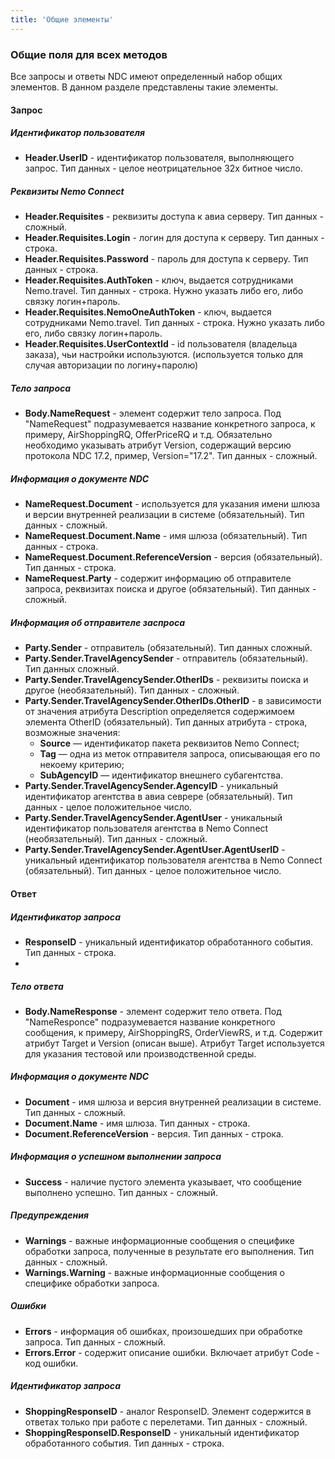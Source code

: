 ```yaml
---
title: 'Общие элементы'
---
```


### Общие поля для всех методов
Все запросы и ответы NDC имеют определенный набор общих элементов. В данном разделе представлены такие элементы.

#### Запрос

##### Идентификатор пользователя
-   **Header.UserID** - идентификатор пользователя, выполняющего запрос. Тип данных - целое неотрицательное 32х битное число.

##### Реквизиты Nemo Connect
-   **Header.Requisites** - реквизиты доступа к авиа серверу. Тип данных - сложный.
-   **Header.Requisites.Login** - логин для доступа к серверу. Тип данных - строка.
-   **Header.Requisites.Password** - пароль для доступа к серверу. Тип данных - строка.
-   **Header.Requisites.AuthToken** - ключ, выдается сотрудниками Nemo.travel. Тип данных - строка. Нужно указать либо его, либо связку логин+пароль.
-   **Header.Requisites.NemoOneAuthToken** - ключ, выдается сотрудниками Nemo.travel. Тип данных - строка. Нужно указать либо его, либо связку логин+пароль.
-   **Header.Requisites.UserContextId** - id пользователя (владельца заказа), чьи настройки используются. (используется только для случая авторизации по логину+паролю)

##### Тело запроса 
-	**Body.NameRequest** - элемент содержит тело запроса. Под "NameRequest" подразумевается название конкретного запроса, к примеру, AirShoppingRQ, OfferPriceRQ и т.д. Обязательно необходимо указывать атрибут Version, содержащий версию протокола NDC 17.2, пример, Version="17.2". Тип данных - сложный.

##### Информация о документе NDC
-	**NameRequest.Document** - используется для указания имени шлюза и версии внутренней реализации в системе (обязательный). Тип данных - сложный.
-	**NameRequest.Document.Name** - имя шлюза (обязательный). Тип данных - строка.
-	**NameRequest.Document.ReferenceVersion** - версия (обязательный). Тип данных - строка.
-	**NameRequest.Party** - содержит информацию об отправителе запроса, реквизитах поиска и другое (обязательный). Тип данных - сложный.

##### Информация об отправителе заспроса
-	**Party.Sender** - отправитель (обязательный). Тип данных сложный.
-	**Party.Sender.TravelAgencySender** - отправитель (обязательный). Тип данных сложный.
-	**Party.Sender.TravelAgencySender.OtherIDs** - реквизиты поиска и другое (необязательный). Тип данных - сложный.
-	**Party.Sender.TravelAgencySender.OtherIDs.OtherID** - в зависимости от значения атрибута Description определяется содержимоем элемента OtherID (обязательный). Тип данных атрибута - строка, возможные значения:
    -   **Source** — идентификатор пакета реквизитов Nemo Connect;
    -   **Tag** — одна из меток отправителя запроса, описывающая его по некоему критерию;
    -   **SubAgencyID** — идентификатор внешнего субагентства.
-	**Party.Sender.TravelAgencySender.AgencyID** - уникальный идентификатор агентства в авиа севрере (обязательный). Тип данных - целое положительное число.
-	**Party.Sender.TravelAgencySender.AgentUser** - уникальный идентификатор пользователя агентства в Nemo Connect (необязательный). Тип данных - сложный.
-	**Party.Sender.TravelAgencySender.AgentUser.AgentUserID** - уникальный идентификатор пользователя агентства в Nemo Connect (обязательный). Тип данных - целое положительное число.

#### Ответ

##### Идентификатор запроса
-	**ResponseID** - уникальный идентификатор обработанного события. Тип данных - строка.
-	
##### Тело ответа
-	**Body.NameResponse** - элемент содержит тело ответа. Под "NameResponce" подразумевается название конкретного сообщения, к примеру, AirShoppingRS, OrderViewRS, и т.д. Содержит атрибут Target и Version (описан выше). Атрибут Target  используется для указания тестовой или производственной среды.

##### Информация о документе NDC
-	**Document** - имя шлюза и версия внутренней реализации в системе. Тип данных - сложный.
-	**Document.Name** - имя шлюза. Тип данных - строка.
-	**Document.ReferenceVersion** - версия. Тип данных - строка.

##### Информация о успешном выполнении запроса
-	**Success** - наличие пустого элемента указывает, что сообщение выполнено успешно. Тип данных - сложный.

##### Предупреждения
-	**Warnings** - важные информационные сообщения о специфике обработки запроса, полученные в результате его выполнения. Тип данных - сложный. 
-	**Warnings.Warning** - важные информационные сообщения о специфике обработки запроса.

##### Ошибки
-	**Errors** - информация об ошибках, произошедших при обработке запроса. Тип данных - сложный.
-	**Errors.Error** - содержит описание ошибки. Включает атрибут Code - код ошибки.

##### Идентификатор запроса
-	**ShoppingResponseID** - аналог ResponseID. Элемент содержится в ответах только при работе с перелетами. Тип данных - сложный.
-	**ShoppingResponseID.ResponseID**  - уникальный идентификатор обработанного события. Тип данных - строка.
